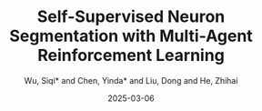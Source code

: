 ---
title: "Self-Supervised Neuron Segmentation with Multi-Agent Reinforcement Learning"
collection: publications
category: conferences
permalink: # /publication/2009-10-01-paper-title-number-1
excerpt: '
This paper proposes a decision - based MIM for neuron segmentation in EM data. It uses MARL to optimize masking, outperforming alternatives.'
date: 2025-03-06
venue: AAAI (oral)
author: "Wu, Siqi* and Chen, Yinda* and Liu, Dong and He, Zhihai"
slidesurl: # 'http://academicpages.github.io/files/slides1.pdf'
paperurl: '/files/Condition_generation_Latent_Coding_with_an_External_Dictionary_for_Deep_Image_Compression.pdf'
# citation: 'Chen, Y., Huang, W., Zhou, S., Chen, Q., & Xiong, Z. (2023, August). Self-supervised neuron segmentation with multi-agent reinforcement learning. In Proceedings of the Thirty-Second International Joint Conference on Artificial Intelligence (pp. 609-617).'
main_figure: "/images/AAAI25.png" # Add teaser field for the preview image
codeurl: "https://github.com/ydchen0806/CLC"
bibtex: |
  @article{wu2023conditional,
    title={Conditional Latent Coding with Learnable Synthesized Reference for Deep Image Compression},
    author={Wu, Siqi and Chen, Yinda and Liu, Dong and He, Zhihai},
    journal={arXiv preprint arXiv:XXXX.XXXXX},
    year={2025}
  }
---